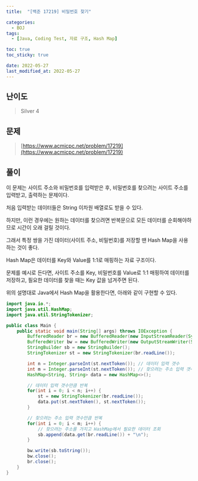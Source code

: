 ```yaml
---
title:  "[백준 17219] 비밀번호 찾기"

categories:
  - BOJ
tags:
  - [Java, Coding Test, 자료 구조, Hash Map]

toc: true
toc_sticky: true

date: 2022-05-27
last_modified_at: 2022-05-27
---
```



## 난이도

> Silver 4

## 문제

> [https://www.acmicpc.net/problem/17219](https://www.acmicpc.net/problem/17219)

## 풀이

이 문제는 사이트 주소와 비밀번호를 입력받은 후, 비밀번호를 찾으려는 사이트 주소를 입력받고, 출력하는 문제이다.

처음 입력받는 데이터들은 String 이차원 배열로도 받을 수 있다.

하지만, 이런 경우에는 원하는 데이터를 찾으려면 반복문으로 모든 데이터를 순회해야하므로 시간이 오래 걸릴 것이다.

그래서 특정 쌍을 가진 데이터(사이트 주소, 비밀번호)를 저장할 땐 Hash Map을 사용하는 것이 좋다.

Hash Map은 데이터를 Key와 Value를 1:1로 매핑하는 자료 구조이다.

문제를 예시로 든다면, 사이트 주소를 Key, 비밀번호를 Value로 1:1 매핑하여 데이터를 저장하고, 필요한 데이터를 찾을 때는 Key 값을 넘겨주면 된다.

위의 설명대로 Java에서 Hash Map을 활용한다면, 아래와 같이 구현할 수 있다.

```java
import java.io.*;
import java.util.HashMap;
import java.util.StringTokenizer;

public class Main {
    public static void main(String[] args) throws IOException {
        BufferedReader br = new BufferedReader(new InputStreamReader(System.in));
        BufferedWriter bw = new BufferedWriter(new OutputStreamWriter(System.out));
        StringBuilder sb = new StringBuilder();
        StringTokenizer st = new StringTokenizer(br.readLine());

        int n = Integer.parseInt(st.nextToken()); // 데이터 입력 갯수
        int m = Integer.parseInt(st.nextToken()); // 찾으려는 주소 입력 갯수
        HashMap<String, String> data = new HashMap<>();

        // 데이터 입력 갯수만큼 반복
        for(int i = 0; i < n; i++) {
            st = new StringTokenizer(br.readLine());
            data.put(st.nextToken(), st.nextToken());
        }

        // 찾으려는 주소 입력 갯수만큼 반복
        for(int i = 0; i < m; i++) {
            // 찾으려는 주소를 가지고 HashMap에서 필요한 데이터 조회
            sb.append(data.get(br.readLine()) + "\n");
        }

        bw.write(sb.toString());
        bw.close();
        br.close();
    }
}
```
